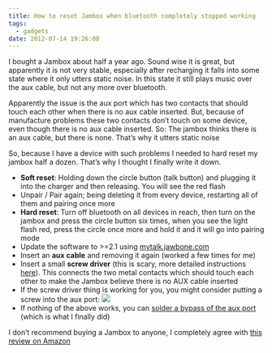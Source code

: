 ```yaml
---
title: How to reset Jambox when bluetooth completely stopped working
tags:
  - gadgets
date: 2012-07-14 19:26:00
---
```


  I bought a Jambox about half a year ago. Sound wise it is great, but apparently it is not very stable, especially after recharging it falls into some state where it only utters static noise. In this state it still plays music over the aux cable, but not any more over bluetooth.<!-- more -->

Apparently the issue is the aux port which has two contacts that should touch each other when there is no aux cable inserted. But, because of manufacture problems these two contacts don&rsquo;t touch on some device, even though there is no aux cable inserted. So: The jambox thinks there is an aux cable, but there is none. That&rsquo;s why it utters static noise

  So, because I have a device with such problems I needed to hard reset my jambox half a dozen. That&rsquo;s why I thought I finally write it down.

*   **Soft reset**: Holding down the circle button (talk button) and plugging it into the charger and then releasing. You will see the red flash
*   Unpair / Pair again; being deleting it from every device, restarting all of them and pairing once more
*   **Hard reset**: Turn off bluetooth on all devices in reach, then turn on the jambox and press the circle button six times, when you see the light flash red, press the circle once more and hold it and it will go into pairing mode
*   Update the software to &gt;=2.1 using [mytalk.jawbone.com](http://mytalk.jawbone.com)
*   Insert an **aux cable** and removing it again (worked a few times for me)
*   Insert a small **screw driver** (this is scary, more detailed instructions [here](http://forums.jawbone.com/t5/JAMBOX-Troubleshooting/jambox-static-and-airplay/m-p/14882/highlight/true#M748)). This connects the two metal contacts which should touch each other to make the Jambox believe there is no AUX cable inserted
*   If the screw driver thing is working for you, you might consider putting a screw into the aux port: [![](http://i.imgur.com/udCI5.jpg)](http://i.imgur.com/udCI5.jpg)
*   If nothing of the above works, you can [solder a bypass of the aux port](http://howto.pui.ch/post/37471161448/how-to-fix-jambox-static-noise-and-no-bluetooth) (which is what I finally did)

  I don&rsquo;t recommend buying a Jambox to anyone, I completely agree with [this review on Amazon](http://www.amazon.com/review/R3GYH7DT8H8EKR/ref=cm_cr_pr_cmt?ie=UTF8&amp;ASIN=B004E10KGU)